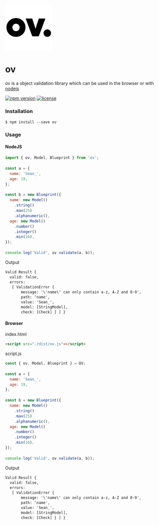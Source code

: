 ![ov logo](logo.png)

# ov
ov is a object validation library which can be used in the browser or with [nodejs](https://nodejs.org/en/)

[![npm version](https://img.shields.io/npm/v/ov.svg)](https://www.npmjs.com/package/ov)
[![license](https://img.shields.io/github/license/hammy2899/ov.svg)](https://github.com/hammy2899/ov/blob/master/LICENSE.md)


### Installation
```
$ npm install --save ov
```

### Usage

#### NodeJS
```javascript
import { ov, Model, Blueprint } from 'ov';

const a = {
  name: 'Sean_',
  age: 19,
};

const b = new Blueprint({
  name: new Model()
    .string()
    .max(25)
    .alphanumeric(),
  age: new Model()
    .number()
    .integer()
    .min(16),
});

console.log('Valid', ov.validate(a, b));
```

Output
```text
Valid Result {
  valid: false,
  errors:
   [ ValidationError {
       message: '\'name\' can only contain a-z, A-Z and 0-9',
       path: 'name',
       value: 'Sean_',
       model: [StringModel],
       check: [Check] } ] }
```

#### Browser

index.html
```html
<script src="./dist/ov.js"></script>
```

script.js
```javascript
const { ov, Model, Blueprint } = OV;

const a = {
  name: 'Sean_',
  age: 19,
};

const b = new Blueprint({
  name: new Model()
    .string()
    .max(25)
    .alphanumeric(),
  age: new Model()
    .number()
    .integer()
    .min(16),
});

console.log('Valid', ov.validate(a, b));
```

Output
```text
Valid Result {
  valid: false,
  errors:
   [ ValidationError {
       message: '\'name\' can only contain a-z, A-Z and 0-9',
       path: 'name',
       value: 'Sean_',
       model: [StringModel],
       check: [Check] } ] }
```
